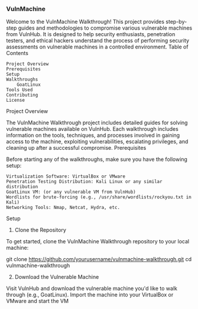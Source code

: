 ### VulnMachine

Welcome to the VulnMachine Walkthrough! This project provides step-by-step guides and methodologies to compromise various vulnerable machines from VulnHub. It is designed to help security enthusiasts, penetration testers, and ethical hackers understand the process of performing security assessments on vulnerable machines in a controlled environment.
Table of Contents

    Project Overview
    Prerequisites
    Setup
    Walkthroughs
        GoatLinux
    Tools Used
    Contributing
    License

Project Overview

The VulnMachine Walkthrough project includes detailed guides for solving vulnerable machines available on VulnHub. Each walkthrough includes information on the tools, techniques, and processes involved in gaining access to the machine, exploiting vulnerabilities, escalating privileges, and cleaning up after a successful compromise.
Prerequisites

Before starting any of the walkthroughs, make sure you have the following setup:

    Virtualization Software: VirtualBox or VMware
    Penetration Testing Distribution: Kali Linux or any similar distribution
    GoatLinux VM: (or any vulnerable VM from VulnHub)
    Wordlists for brute-forcing (e.g., /usr/share/wordlists/rockyou.txt in Kali)
    Networking Tools: Nmap, Netcat, Hydra, etc.

Setup
1. Clone the Repository

To get started, clone the VulnMachine Walkthrough repository to your local machine:

git clone https://github.com/yourusername/vulnmachine-walkthrough.git
cd vulnmachine-walkthrough

2. Download the Vulnerable Machine

Visit VulnHub and download the vulnerable machine you'd like to walk through (e.g., GoatLinux). Import the machine into your VirtualBox or VMware and start the VM
